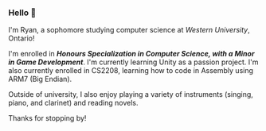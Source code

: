 ### **Hello** 👋

I'm Ryan, a sophomore studying computer science at *Western University*, Ontario!

I'm enrolled in ***Honours Specialization in Computer Science, with a Minor in Game Development***.
I'm currently learning Unity as a passion project. I'm also currently enrolled in CS2208, learning how to code in Assembly using ARM7 (Big Endian).

Outside of university, I also enjoy playing a variety of instruments (singing, piano, and clarinet) and reading novels. 

Thanks for stopping by!
